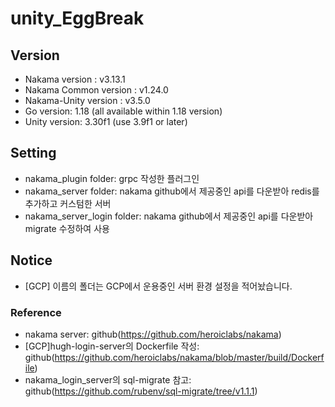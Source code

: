 # unity_EggBreak  

## Version
- Nakama version : v3.13.1 
- Nakama Common version : v1.24.0  
- Nakama-Unity version : v3.5.0  
- Go version: 1.18 (all available within 1.18 version)  
- Unity version: 3.30f1 (use 3.9f1 or later)  

## Setting
- nakama_plugin folder: grpc 작성한 플러그인  
- nakama_server folder: nakama github에서 제공중인 api를 다운받아 redis를 추가하고 커스텀한 서버  
- nakama_server_login folder: nakama github에서 제공중인 api를 다운받아 migrate 수정하여 사용 

## Notice
- [GCP] 이름의 폴더는 GCP에서 운용중인 서버 환경 설정을 적어놨습니다.  

### Reference
- nakama server: github(https://github.com/heroiclabs/nakama)  
- [GCP]hugh-login-server의 Dockerfile 작성: github(https://github.com/heroiclabs/nakama/blob/master/build/Dockerfile)  
- nakama_login_server의 sql-migrate 참고: github(https://github.com/rubenv/sql-migrate/tree/v1.1.1)   